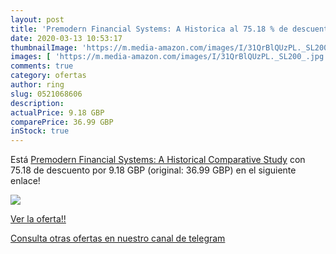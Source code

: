 ```yaml
---
layout: post
title: 'Premodern Financial Systems: A Historica al 75.18 % de descuento'
date: 2020-03-13 10:53:17
thumbnailImage: 'https://m.media-amazon.com/images/I/31QrBlQUzPL._SL200_.jpg'
images: [ 'https://m.media-amazon.com/images/I/31QrBlQUzPL._SL200_.jpg' ]
comments: true
category: ofertas
author: ring
slug: 0521068606
description:
actualPrice: 9.18 GBP
comparePrice: 36.99 GBP
inStock: true
---
```


Está [Premodern Financial Systems: A Historical Comparative Study](https://www.amazon.com/dp/0521068606/?tag=redken08-20) con 75.18 de descuento por 9.18 GBP (original: 36.99 GBP) en el siguiente enlace!

[![](https://m.media-amazon.com/images/I/31QrBlQUzPL._SL200_.jpg)](https://www.amazon.com/dp/0521068606/?tag=redken08-20)

[Ver la oferta!!](https://www.amazon.com/dp/0521068606/?tag=redken08-20)

[Consulta otras ofertas en nuestro canal de telegram](https://t.me/s/ofertas25)
